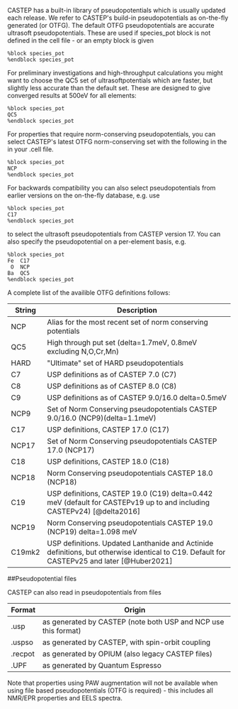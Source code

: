 
CASTEP has a built-in library of pseudopotentials which is usually updated each release. We refer to CASTEP's build-in pseudopotentials as on-the-fly generated (or OTFG).  The default OTFG pseudopotentials are accurate ultrasoft pseudopotentials. These are used if species_pot block is not defined in the cell file - or an empty block is given
```
%block species_pot
%endblock species_pot
```

For preliminary investigations and high-throughput calculations you might want to choose the QC5 set of ultrasoftpotentials which are faster, but slightly less accurate than the default set. These are designed to give converged results at 500eV for all elements:
```
%block species_pot
QC5
%endblock species_pot
```


For properties that require norm-conserving pseudopotentials, you can select CASTEP's latest OTFG norm-conserving set with the following in the
in your <seed>.cell file.
```
%block species_pot
NCP
%endblock species_pot
```
For backwards compatibility you can also select pseudopotentials from earlier versions on the on-the-fly database, e.g. use
```
%block species_pot
C17
%endblock species_pot
```
to select the ultrasoft pseudopotentials from CASTEP version 17. You can also specify the pseudopotential on a per-element basis, e.g.
```
%block species_pot
Fe  C17
 O  NCP
Ba  QC5
%endblock species_pot
```

A complete list of the availible OTFG definitions follows:

String | Description
----- | --------
NCP     | Alias for the most recent set of norm conserving potentials
QC5  | High through put set (delta=1.7meV, 0.8meV excluding N,O,Cr,Mn)
HARD | "Ultimate" set of HARD pseudopotentials
C7      |  USP definitions as of CASTEP 7.0 (C7)
C8      |  USP definitions as of CASTEP 8.0 (C8)
C9      | USP  definitions as of CASTEP 9.0/16.0 delta=0.5meV
NCP9  |  Set of Norm Conserving pseudopotentials CASTEP 9.0/16.0 (NCP9)(delta=1.1meV)
C17    |  USP definitions, CASTEP 17.0 (C17)
NCP17 | Set of Norm Conserving pseudopotentials CASTEP 17.0 (NCP17)
C18     |  USP definitions, CASTEP 18.0 (C18)
NCP18 |  Norm Conserving pseudopotentials CASTEP 18.0 (NCP18)
C19     |  USP definitions, CASTEP 19.0 (C19) delta=0.442 meV (default for CASTEPv19 up to and including CASTEPv24) [@delta2016]
NCP19 |  Norm Conserving pseudopotentials CASTEP 19.0 (NCP19) delta=1.098 meV
C19mk2 | USP definitions. Updated Lanthanide and Actinide definitions, but otherwise identical to C19. Default for CASTEPv25 and later [@Huber2021]



##Pseudopotential files

CASTEP can also read in pseudopotentials from files

Format | Origin
------|-----
.usp     | as generated by CASTEP (note both USP and NCP use this format)
.uspso | as generated by CASTEP, with spin-orbit coupling
.recpot | as generated by OPIUM (also legacy CASTEP files)
.UPF     | as generated by Quantum Espresso

Note that properties using PAW augmentation will not be available when using file based pseudopotentials (OTFG is required) - this includes all NMR/EPR properties and EELS spectra.
